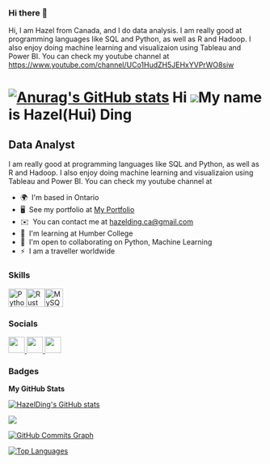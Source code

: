 ### Hi there 👋

Hi, I am Hazel from Canada, and I do data analysis. I am really good at programming languages like SQL and Python, as well as R and Hadoop. I also enjoy doing machine learning and visualizaion using Tableau and Power BI. You can check my youtube channel at https://www.youtube.com/channel/UCo1HudZH5JEHxYVPrWO8siw

[![Anurag's GitHub stats](https://github-readme-stats.vercel.app/api?username=hazelding)](https://github.com/anuraghazra/github-readme-stats)
Hi ![](https://user-images.githubusercontent.com/18350557/176309783-0785949b-9127-417c-8b55-ab5a4333674e.gif)My name is Hazel(Hui) Ding
=======================================================================================================================================

Data Analyst
------------

I am really good at programming languages like SQL and Python, as well as R and Hadoop. I also enjoy doing machine learning and visualizaion using Tableau and Power BI. You can check my youtube channel at

* 🌍  I'm based in Ontario
* 🖥️  See my portfolio at [My Portfolio](http://hazelding-portfolio.netlify.app/)
* ✉️  You can contact me at [hazelding.ca@gmail.com](mailto:hazelding.ca@gmail.com)
* 🧠  I'm learning at Humber College
* 🤝  I'm open to collaborating on Python, Machine Learning
* ⚡  I am a traveller worldwide

### Skills


<p align="left">
<a href="https://www.python.org/" target="_blank" rel="noreferrer"><img src="https://raw.githubusercontent.com/danielcranney/readme-generator/main/public/icons/skills/python-colored.svg" width="36" height="36" alt="Python" /></a><a href="https://www.rust-lang.org/" target="_blank" rel="noreferrer"><img src="https://raw.githubusercontent.com/danielcranney/readme-generator/main/public/icons/skills/rust-colored.svg" width="36" height="36" alt="Rust" /></a><a href="https://www.mysql.com/" target="_blank" rel="noreferrer"><img src="https://raw.githubusercontent.com/danielcranney/readme-generator/main/public/icons/skills/mysql-colored.svg" width="36" height="36" alt="MySQL" /></a>
</p>


### Socials

<p align="left"> <a href="https://www.github.com/HazelDing" target="_blank" rel="noreferrer"> <picture> <source media="(prefers-color-scheme: dark)" srcset="https://raw.githubusercontent.com/danielcranney/readme-generator/main/public/icons/socials/github-dark.svg" /> <source media="(prefers-color-scheme: light)" srcset="https://raw.githubusercontent.com/danielcranney/readme-generator/main/public/icons/socials/github.svg" /> <img src="https://raw.githubusercontent.com/danielcranney/readme-generator/main/public/icons/socials/github.svg" width="32" height="32" /> </picture> </a> <a href="https://www.linkedin.com/in/hazelding-ca/" target="_blank" rel="noreferrer"> <picture> <source media="(prefers-color-scheme: dark)" srcset="https://raw.githubusercontent.com/danielcranney/readme-generator/main/public/icons/socials/linkedin-dark.svg" /> <source media="(prefers-color-scheme: light)" srcset="https://raw.githubusercontent.com/danielcranney/readme-generator/main/public/icons/socials/linkedin.svg" /> <img src="https://raw.githubusercontent.com/danielcranney/readme-generator/main/public/icons/socials/linkedin.svg" width="32" height="32" /> </picture> </a> <a href="https://www.youtube.com/@hazelding" target="_blank" rel="noreferrer"> <picture> <source media="(prefers-color-scheme: dark)" srcset="undefined" /> <source media="(prefers-color-scheme: light)" srcset="https://raw.githubusercontent.com/danielcranney/readme-generator/main/public/icons/socials/youtube.svg" /> <img src="https://raw.githubusercontent.com/danielcranney/readme-generator/main/public/icons/socials/youtube.svg" width="32" height="32" /> </picture> </a></p>

### Badges

<b>My GitHub Stats</b>

<a href="http://www.github.com/HazelDing"><img src="https://github-readme-stats.vercel.app/api?username=HazelDing&show_icons=true&hide=&count_private=true&title_color=0891b2&text_color=ffffff&icon_color=0891b2&bg_color=1c1917&hide_border=true&show_icons=true" alt="HazelDing's GitHub stats" /></a>

<a href="http://www.github.com/HazelDing"><img src="https://github-readme-streak-stats.herokuapp.com/?user=HazelDing&stroke=ffffff&background=1c1917&ring=0891b2&fire=0891b2&currStreakNum=ffffff&currStreakLabel=0891b2&sideNums=ffffff&sideLabels=ffffff&dates=ffffff&hide_border=true" /></a>

<a href="http://www.github.com/HazelDing"><img src="https://github-readme-activity-graph.cyclic.app/graph?username=HazelDing&bg_color=1c1917&color=ffffff&line=0891b2&point=ffffff&area_color=1c1917&area=true&hide_border=true&custom_title=GitHub%20Commits%20Graph" alt="GitHub Commits Graph" /></a>

<a href="https://github.com/HazelDing" align="left"><img src="https://github-readme-stats.vercel.app/api/top-langs/?username=HazelDing&langs_count=10&title_color=0891b2&text_color=ffffff&icon_color=0891b2&bg_color=1c1917&hide_border=true&locale=en&custom_title=Top%20%Languages" alt="Top Languages" /></a>
